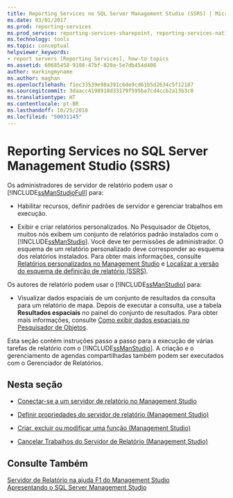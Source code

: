 ```yaml
---
title: Reporting Services no SQL Server Management Studio (SSRS) | Microsoft Docs
ms.date: 03/01/2017
ms.prod: reporting-services
ms.prod_service: reporting-services-sharepoint, reporting-services-native
ms.technology: tools
ms.topic: conceptual
helpviewer_keywords:
- report servers [Reporting Services], how-to topics
ms.assetid: 60685458-9108-47bf-820a-5e7db454d408
author: markingmyname
ms.author: maghan
ms.openlocfilehash: f1ec33539e98a391c6de9cd61b5d2634c5f12187
ms.sourcegitcommit: 3daacc4198918d33179f595ba7cd4ccb2a13b3c0
ms.translationtype: HT
ms.contentlocale: pt-BR
ms.lasthandoff: 10/25/2018
ms.locfileid: "50031145"
---
```

# <a name="reporting-services-in-sql-server-management-studio-ssrs"></a>Reporting Services no SQL Server Management Studio (SSRS)
  Os administradores de servidor de relatório podem usar o [!INCLUDE[ssManStudioFull](../../includes/ssmanstudiofull-md.md)] para:  
  
-   Habilitar recursos, definir padrões de servidor e gerenciar trabalhos em execução.  
  
-   Exibir e criar relatórios personalizados. No Pesquisador de Objetos, muitos nós exibem um conjunto de relatórios padrão instalados com o [!INCLUDE[ssManStudio](../../includes/ssmanstudio-md.md)]. Você deve ter permissões de administrador. O esquema de um relatório personalizado deve corresponder ao esquema dos relatórios instalados. Para obter mais informações, consulte [Relatórios personalizados no Management Studio](../../ssms/object/custom-reports-in-management-studio.md) e [Localizar a versão do esquema de definição de relatório &#40;SSRS&#41;](../../reporting-services/reports/find-the-report-definition-schema-version-ssrs.md).  
  
 Os autores de relatório podem usar o [!INCLUDE[ssManStudio](../../includes/ssmanstudio-md.md)] para:  
  
-   Visualizar dados espaciais de um conjunto de resultados da consulta para um relatório de mapa. Depois de executar a consulta, use a tabela **Resultados espaciais** no painel do conjunto de resultados. Para obter mais informações, consulte [Como exibir dados espaciais no Pesquisador de Objetos](../../relational-databases/scripting/view-spatial-data-in-object-explorer.md).  
  
 Esta seção contém instruções passo a passo para a execução de várias tarefas de relatório com o [!INCLUDE[ssManStudio](../../includes/ssmanstudio-md.md)]. A criação e o gerenciamento de agendas compartilhadas também podem ser executados com o Gerenciador de Relatórios.  
  
## <a name="in-this-section"></a>Nesta seção  
  
-   [Conectar-se a um servidor de relatório no Management Studio](../../reporting-services/tools/connect-to-a-report-server-in-management-studio.md)  
  
-   [Definir propriedades do servidor de relatório &#40;Management Studio&#41;](../../reporting-services/tools/set-report-server-properties-management-studio.md)  
  
-   [Criar, excluir ou modificar uma função &#40;Management Studio&#41;](../../reporting-services/security/role-definitions-create-delete-or-modify.md)  
  
-   [Cancelar Trabalhos do Servidor de Relatório &#40;Management Studio&#41;](../../reporting-services/tools/cancel-report-server-jobs-management-studio.md)  
  
## <a name="see-also"></a>Consulte Também  
 [Servidor de Relatório na ajuda F1 do Management Studio](../../reporting-services/tools/report-server-in-management-studio-f1-help.md)   
 [Apresentando o SQL Server Management Studio](https://msdn.microsoft.com/library/f289e978-14ca-46ef-9e61-e1fe5fd593be)  
  
  
